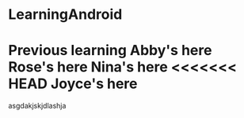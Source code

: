 # LearningAndroid
Previous learning 
Abby's here
Rose's here
Nina's here
<<<<<<< HEAD
Joyce's here
=======
asgdakjskjdlashja 

